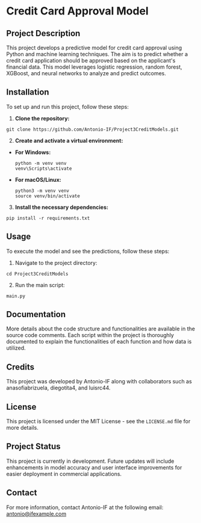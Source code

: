 # Credit Card Approval Model

## Project Description
This project develops a predictive model for credit card approval using Python and machine learning techniques. The aim is to predict whether a credit card application should be approved based on the applicant's financial data. This model leverages logistic regression, random forest, XGBoost, and neural networks to analyze and predict outcomes.

## Installation
To set up and run this project, follow these steps:

1. **Clone the repository:**

```
git clone https://github.com/Antonio-IF/Project3CreditModels.git
```


2. **Create and activate a virtual environment:**

- **For Windows:**
  ```
  python -m venv venv
  venv\Scripts\activate
  ```

- **For macOS/Linux:**
  ```
  python3 -m venv venv
  source venv/bin/activate
  ```

3. **Install the necessary dependencies:**

```
pip install -r requirements.txt
```


## Usage
To execute the model and see the predictions, follow these steps:

1. Navigate to the project directory:

```
cd Project3CreditModels
```


2. Run the main script:

`main.py`


## Documentation
More details about the code structure and functionalities are available in the source code comments. Each script within the project is thoroughly documented to explain the functionalities of each function and how data is utilized.

## Credits
This project was developed by Antonio-IF along with collaborators such as anasofiabrizuela, diegotita4, and luisrc44.

## License
This project is licensed under the MIT License - see the `LICENSE.md` file for more details.

## Project Status
This project is currently in development. Future updates will include enhancements in model accuracy and user interface improvements for easier deployment in commercial applications.

## Contact
For more information, contact Antonio-IF at the following email: antonio@ifexample.com
